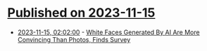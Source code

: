 # [Published on 2023-11-15](index.md)

* [2023-11-15, 02:02:00](https://slashdot.org/story/23/11/14/2355212/white-faces-generated-by-ai-are-more-convincing-than-photos-finds-survey?utm_source=rss1.0mainlinkanon&utm_medium=feed) - [White Faces Generated By AI Are More Convincing Than Photos, Finds Survey](https://slashdot.org/story/23/11/14/2355212/white-faces-generated-by-ai-are-more-convincing-than-photos-finds-survey?utm_source=rss1.0mainlinkanon&utm_medium=feed)

